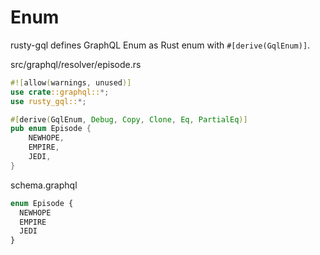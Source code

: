 # Enum

rusty-gql defines GraphQL Enum as Rust enum with `#[derive(GqlEnum)]`.

src/graphql/resolver/episode.rs

```rust
#![allow(warnings, unused)]
use crate::graphql::*;
use rusty_gql::*;

#[derive(GqlEnum, Debug, Copy, Clone, Eq, PartialEq)]
pub enum Episode {
    NEWHOPE,
    EMPIRE,
    JEDI,
}
```

schema.graphql

```graphql
enum Episode {
  NEWHOPE
  EMPIRE
  JEDI
}
```
